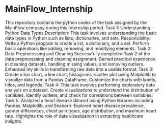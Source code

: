 # MainFlow_Internship
This repository contains the python codes of the task assigned by the MainFlow company during this Internship period.
Task 1: Understanding Python Data Types
Description: This task involves understanding the basic data types in Python such as lists, dictionaries, and sets.
Responsibility: Write a Python program to create a list, a dictionary, and a set. Perform basic operations like adding, removing, and modifying elements.
Task 2: Data Preprocessing and Cleaning
Successfully completed Task 2 of the data preprocessing and cleaning assignment. Gained practical experience in cleaning datasets, handling missing values, and removing outliers. Enhanced my skills in transforming raw data into a usable format.
Task 3: Create a bar chart, a line chart, histograms, scatter plot using Matplotlib to visualize data from a Pandas DataFrame. Customize the charts with labels, titles, and legends.
Task 4: This task involves performing exploratory data analysis on a dataset. Create visualizations to understand the distribution of variables, identify outliers, and check for correlations between variables.
Task 5: Analyzed a heart disease dataset using Python libraries including Pandas, Matplotlib, and Seaborn. Explored heart disease prevalence, gender differences, chest pain types, age distribution, and maximum heart rate. Highlights the role of data visualization in extracting healthcare insights.
